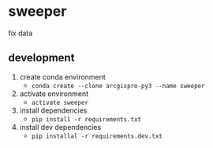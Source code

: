 # sweeper

fix data

## development

1. create conda environment
   - `conda create --clone arcgispro-py3 --name sweeper`
1. activate environment
   - `activate sweeper`
1. install dependencies
   - `pip install -r requirements.txt`
1. install dev dependencies
   - `pip installal -r requirements.dev.txt`
